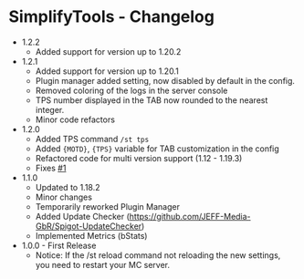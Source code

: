 # SimplifyTools - Changelog
- 1.2.2
   - Added support for version up to 1.20.2
- 1.2.1
   - Added support for version up to 1.20.1
   - Plugin manager added setting, now disabled by default in the config.
   - Removed coloring of the logs in the server console
   - TPS number displayed in the TAB now rounded to the nearest integer.
   - Minor code refactors
 - 1.2.0
   - Added TPS command `/st tps` 
   - Added `{MOTD}`, `{TPS}` variable for TAB customization in the config 
   - Refactored code for multi version support (1.12 - 1.19.3)
   - Fixes [#1](https://github.com/LabodiDavid/SimplifyTools/issues/1)
 - 1.1.0
   - Updated to 1.18.2
   - Minor changes
   - Temporarily reworked Plugin Manager
   - Added Update Checker (https://github.com/JEFF-Media-GbR/Spigot-UpdateChecker)
   - Implemented Metrics (bStats)
 - 1.0.0 - First Release
     - Notice: If the /st reload command not reloading the new settings, you need to restart your MC server.
